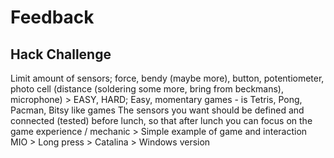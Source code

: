 # Feedback

## Hack Challenge

Limit amount of sensors; force, bendy \(maybe more\), button, potentiometer, photo cell \(distance \(soldering some more, bring from beckmans\), microphone\) &gt; EASY, HARD; Easy, momentary games - is Tetris, Pong, Pacman, Bitsy like games The sensors you want should be defined and connected \(tested\) before lunch, so that after lunch you can focus on the game experience / mechanic &gt; Simple example of game and interaction MIO &gt; Long press &gt; Catalina &gt; Windows version

